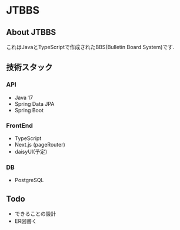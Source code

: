 # JTBBS
## About JTBBS
これはJavaとTypeScriptで作成されたBBS(Bulletin Board System)です.
## 技術スタック
### API
- Java 17
- Spring Data JPA
- Spring Boot
### FrontEnd
- TypeScript
- Next.js (pageRouter)
- daisyUI(予定)
### DB
- PostgreSQL
## Todo
- できることの設計
- ER図書く
